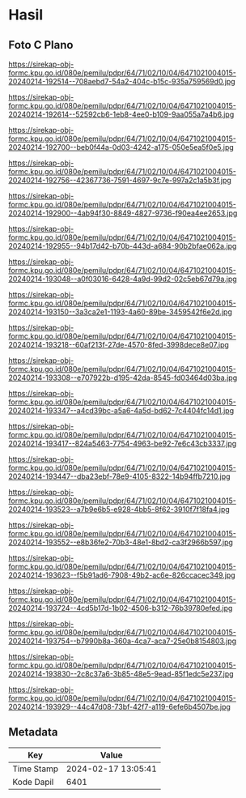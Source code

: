 # Hasil

## Foto C Plano

https://sirekap-obj-formc.kpu.go.id/080e/pemilu/pdpr/64/71/02/10/04/6471021004015-20240214-192514--708aebd7-54a2-404c-b15c-935a759569d0.jpg

https://sirekap-obj-formc.kpu.go.id/080e/pemilu/pdpr/64/71/02/10/04/6471021004015-20240214-192614--52592cb6-1eb8-4ee0-b109-9aa055a7a4b6.jpg

https://sirekap-obj-formc.kpu.go.id/080e/pemilu/pdpr/64/71/02/10/04/6471021004015-20240214-192700--beb0f44a-0d03-4242-a175-050e5ea5f0e5.jpg

https://sirekap-obj-formc.kpu.go.id/080e/pemilu/pdpr/64/71/02/10/04/6471021004015-20240214-192756--42367736-7591-4697-9c7e-997a2c1a5b3f.jpg

https://sirekap-obj-formc.kpu.go.id/080e/pemilu/pdpr/64/71/02/10/04/6471021004015-20240214-192900--4ab94f30-8849-4827-9736-f90ea4ee2653.jpg

https://sirekap-obj-formc.kpu.go.id/080e/pemilu/pdpr/64/71/02/10/04/6471021004015-20240214-192955--94b17d42-b70b-443d-a684-90b2bfae062a.jpg

https://sirekap-obj-formc.kpu.go.id/080e/pemilu/pdpr/64/71/02/10/04/6471021004015-20240214-193048--a0f03016-6428-4a9d-99d2-02c5eb67d79a.jpg

https://sirekap-obj-formc.kpu.go.id/080e/pemilu/pdpr/64/71/02/10/04/6471021004015-20240214-193150--3a3ca2e1-1193-4a60-89be-3459542f6e2d.jpg

https://sirekap-obj-formc.kpu.go.id/080e/pemilu/pdpr/64/71/02/10/04/6471021004015-20240214-193218--60af213f-27de-4570-8fed-3998dece8e07.jpg

https://sirekap-obj-formc.kpu.go.id/080e/pemilu/pdpr/64/71/02/10/04/6471021004015-20240214-193308--e707922b-d195-42da-8545-fd03464d03ba.jpg

https://sirekap-obj-formc.kpu.go.id/080e/pemilu/pdpr/64/71/02/10/04/6471021004015-20240214-193347--a4cd39bc-a5a6-4a5d-bd62-7c4404fc14d1.jpg

https://sirekap-obj-formc.kpu.go.id/080e/pemilu/pdpr/64/71/02/10/04/6471021004015-20240214-193417--824a5463-7754-4963-be92-7e6c43cb3337.jpg

https://sirekap-obj-formc.kpu.go.id/080e/pemilu/pdpr/64/71/02/10/04/6471021004015-20240214-193447--dba23ebf-78e9-4105-8322-14b94ffb7210.jpg

https://sirekap-obj-formc.kpu.go.id/080e/pemilu/pdpr/64/71/02/10/04/6471021004015-20240214-193523--a7b9e6b5-e928-4bb5-8f62-3910f7f18fa4.jpg

https://sirekap-obj-formc.kpu.go.id/080e/pemilu/pdpr/64/71/02/10/04/6471021004015-20240214-193552--e8b36fe2-70b3-48e1-8bd2-ca3f2966b597.jpg

https://sirekap-obj-formc.kpu.go.id/080e/pemilu/pdpr/64/71/02/10/04/6471021004015-20240214-193623--f5b91ad6-7908-49b2-ac6e-826ccacec349.jpg

https://sirekap-obj-formc.kpu.go.id/080e/pemilu/pdpr/64/71/02/10/04/6471021004015-20240214-193724--4cd5b17d-1b02-4506-b312-76b39780efed.jpg

https://sirekap-obj-formc.kpu.go.id/080e/pemilu/pdpr/64/71/02/10/04/6471021004015-20240214-193754--b7990b8a-360a-4ca7-aca7-25e0b8154803.jpg

https://sirekap-obj-formc.kpu.go.id/080e/pemilu/pdpr/64/71/02/10/04/6471021004015-20240214-193830--2c8c37a6-3b85-48e5-9ead-85f1edc5e237.jpg

https://sirekap-obj-formc.kpu.go.id/080e/pemilu/pdpr/64/71/02/10/04/6471021004015-20240214-193929--44c47d08-73bf-42f7-a119-6efe6b4507be.jpg


## Metadata

| Key        | Value               |
| ---------- | ------------------- |
| Time Stamp | 2024-02-17 13:05:41 |
| Kode Dapil | 6401                |



